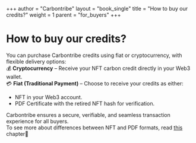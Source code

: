 +++
author = "Carbontribe"
layout = "book_single"
title = "How to buy our credits?"
weight = 1
parent = "for_buyers"
+++

# How to buy our credits?  

You can purchase Carbontribe credits using fiat or cryptocurrency, with flexible delivery options:   
💰 __Cryptocurrency__ – Receive your NFT carbon credit directly in your Web3 wallet.   
💳 __Fiat (Traditional Payment)__ – Choose to receive your credits as either:   
- NFT in your Web3 account.  
- PDF Certificate with the retired NFT hash for verification.   

Carbontribe ensures a secure, verifiable, and seamless transaction experience for all buyers.  
To see more about differences between NFT and PDF formats, read [this](https://carbontribe.me/book/how_to_receive_credit/) chapter🚀  